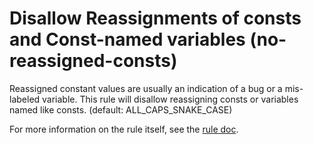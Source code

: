 # Disallow Reassignments of consts and Const-named variables (no-reassigned-consts)

Reassigned constant values are usually an indication of a bug or a mis-labeled variable.
This rule will disallow reassigning consts or variables named like consts. (default: ALL_CAPS_SNAKE_CASE)

For more information on the rule itself, see the [rule doc](docs/no-reassigned-consts.md).